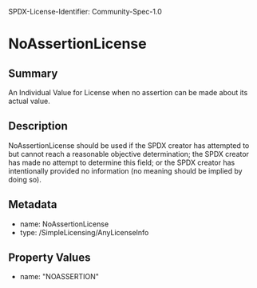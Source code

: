 SPDX-License-Identifier: Community-Spec-1.0

# NoAssertionLicense

## Summary
An Individual Value for License when no assertion can be made about its actual value.


## Description

NoAssertionLicense should be used if the SPDX creator has attempted to but cannot reach a reasonable objective determination;
the SPDX creator has made no attempt to determine this field; or
the SPDX creator has intentionally provided no information (no meaning should be implied by doing so).

## Metadata

- name: NoAssertionLicense
- type: /SimpleLicensing/AnyLicenseInfo

## Property Values

- name: "NOASSERTION"

